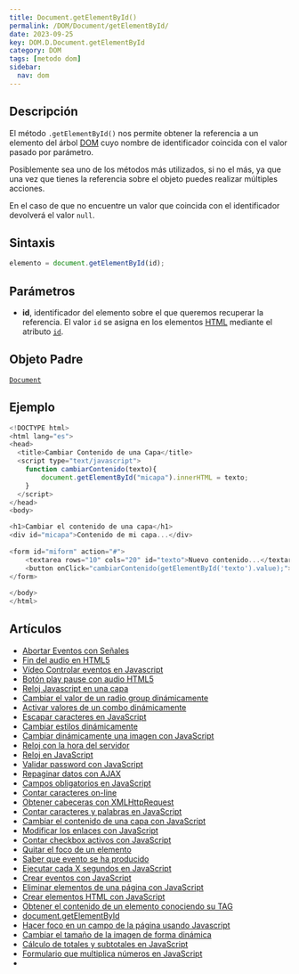 ```yaml
---
title: Document.getElementById()
permalink: /DOM/Document/getElementById/
date: 2023-09-25
key: DOM.D.Document.getElementById
category: DOM
tags: [metodo dom]
sidebar:
  nav: dom
---
```


## Descripción


El método `.getElementById()` nos permite obtener la referencia a un elemento del árbol [DOM](https://www.manualweb.net/dom/) cuyo nombre de identificador coincida con el valor pasado por parámetro.


Posiblemente sea uno de los métodos más utilizados, si no el más, ya que una vez que tienes la referencia sobre el objeto puedes realizar múltiples acciones.


En el caso de que no encuentre un valor que coincida con el identificador devolverá el valor `null`.


## Sintaxis


```javascript
elemento = document.getElementById(id);
```


## Parámetros

- **id**, identificador del elemento sobre el que queremos recuperar la referencia. El valor `id` se asigna en los elementos [HTML](https://www.manualwweb.net/html/) mediante el atributo [`id`](https://www.w3api.com/HTML/id/).

## Objeto Padre


[`Document`](https://www.w3api.com/DOM/Document/)


## Ejemplo


```javascript
<!DOCTYPE html>
<html lang="es">
<head>
  <title>Cambiar Contenido de una Capa</title>
  <script type="text/javascript">
    function cambiarContenido(texto){
        document.getElementById("micapa").innerHTML = texto;
    }
  </script>
</head>
<body>

<h1>Cambiar el contenido de una capa</h1>  
<div id="micapa">Contenido de mi capa...</div>
        
<form id="miform" action="#">
    <textarea rows="10" cols="20" id="texto">Nuevo contenido...</textarea>
    <button onClick="cambiarContenido(getElementById('texto').value);">Cambiar texto</button>
</form>
        
</body>
</html>
```


## Artículos

- [Abortar Eventos con Señales](https://lineadecodigo.comhttps//lineadecodigo.com/dom/abortar-eventos-con-senales/)
- [Fin del audio en HTML5](https://lineadecodigo.com/html5/fin-del-audio-html5/)
- [Vídeo Controlar eventos en Javascript](https://lineadecodigo.com/javascript/video-controlar-eventos-javascript/)
- [Botón play pause con audio HTML5](https://lineadecodigo.com/html5/boton-play-pause-con-audio-html5/)
- [Reloj Javascript en una capa](https://lineadecodigo.com/javascript/reloj-javascript-en-una-capa/)
- [Cambiar el valor de un radio group dinámicamente](https://lineadecodigo.com/javascript/cambiar-el-valor-de-un-radio-group-dinamicamente/)
- [Activar valores de un combo dinámicamente](https://lineadecodigo.com/javascript/activar-valores-de-un-combo-dinamicamente/)
- [Escapar caracteres en JavaScript](https://lineadecodigo.com/javascript/escapar-caracteres-en-javascript/)
- [Cambiar estilos dinámicamente](https://lineadecodigo.com/javascript/cambiar-estilos-dinamicamente/)
- [Cambiar dinámicamente una imagen con JavaScript](https://lineadecodigo.com/javascript/cambiar-dinamicamente-una-imagen-con-javascript/)
- [Reloj con la hora del servidor](https://lineadecodigo.com/asp/reloj-con-la-hora-del-servidor/)
- [Reloj en JavaScript](https://lineadecodigo.com/javascript/reloj-en-javascript/)
- [Validar password con JavaScript](https://lineadecodigo.com/javascript/validar-password-con-javascript/)
- [Repaginar datos con AJAX](https://lineadecodigo.com/ajax/repaginar-datos-con-ajax/)
- [Campos obligatorios en JavaScript](https://lineadecodigo.com/javascript/campos-obligatorios-en-javascript/)
- [Contar caracteres on-line](https://lineadecodigo.com/javascript/contar-caracteres-on-line/)
- [Obtener cabeceras con XMLHttpRequest](https://lineadecodigo.com/ajax/obtener-cabeceras-con-xmlhttprequest/)
- [Contar caracteres y palabras en JavaScript](https://lineadecodigo.com/javascript/contar-caracteres-y-palabras-en-javascript/)
- [Cambiar el contenido de una capa con JavaScript](https://lineadecodigo.com/javascript/cambiar-el-contenido-de-una-capa-con-javascript/)
- [Modificar los enlaces con JavaScript](https://lineadecodigo.com/javascript/modificar-los-enlaces-con-javascript/)
- [Contar checkbox activos con JavaScript](https://lineadecodigo.com/javascript/contar-checkbox-activos-con-javascript/)
- [Quitar el foco de un elemento](https://lineadecodigo.com/javascript/quitar-el-foco-de-un-elemento/)
- [Saber que evento se ha producido](https://lineadecodigo.com/javascript/saber-que-evento-se-ha-producido/)
- [Ejecutar cada X segundos en JavaScript](https://lineadecodigo.com/javascript/ejecutar-cada-x-segundos-en-javascript/)
- [Crear eventos con JavaScript](https://lineadecodigo.com/javascript/crear-eventos-con-javascript/)
- [Eliminar elementos de una página con JavaScript](https://lineadecodigo.com/javascript/eliminar-elementos-de-una-pagina-con-javascript/)
- [Crear elementos HTML con JavaScript](https://lineadecodigo.com/javascript/crear-elementos-html-con-javascript/)
- [Obtener el contenido de un elemento conociendo su TAG](https://lineadecodigo.com/javascript/obtener-el-contenido-de-un-elemento-conociendo-su-tag/)
- [document.getElementById](https://lineadecodigo.com/javascript/documentgetelementbyid/)
- [Hacer foco en un campo de la página usando Javascript](https://lineadecodigo.com/javascript/hacer-foco-en-un-campo-de-la-pagina-usando-javascript/)
- [Cambiar el tamaño de la imagen de forma dinámica](https://lineadecodigo.com/javascript/cambiar-el-tamano-de-la-imagen-de-forma-dinamica/)
- [Cálculo de totales y subtotales en JavaScript](https://lineadecodigo.com/javascript/calculo-de-totales-y-subtotales-en-javascript/)
- [Formulario que multiplica números en JavaScript](https://lineadecodigo.com/javascript/formulario-que-multiplica-numeros-en-javascript/)
- 
